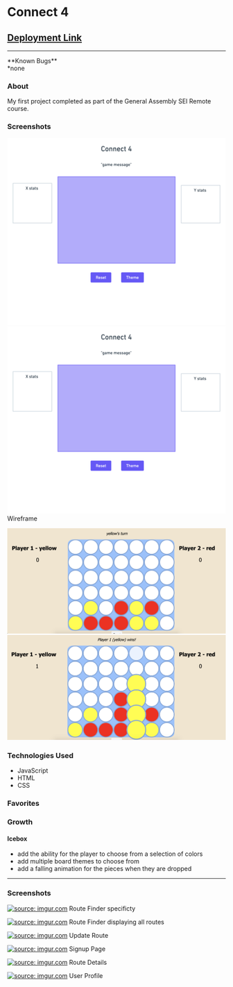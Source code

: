 # Connect 4

## [Deployment Link](https://opconnect4.surge.sh)
<hr>
**Known Bugs**
<br>
*none

### About
My first project completed as part of the General Assembly SEI Remote course.

### Screenshots
![alt text](./images/wireframe.png "Wireframe")
<img src="./images/wireframe.png" title="source: imgur.com" />
Wireframe

![alt text](./images/screenshot3.png "Game Image")
![alt text](./images/screenshot2.png "Game Image")

### Technologies Used
* JavaScript
* HTML
* CSS

### Favorites

### Growth

#### Icebox
- add the ability for the player to choose from a selection of colors
- add multiple board themes to choose from
- add a falling animation for the pieces when they are dropped

- - - - - -

### Screenshots
<a href="https://imgur.com/wNCAcdK"><img src="https://i.imgur.com/wNCAcdK.png" title="source: imgur.com" /></a>
Route Finder specificty

<a href="https://imgur.com/hJNZWZp"><img src="https://i.imgur.com/hJNZWZp.png" title="source: imgur.com" /></a>
Route Finder displaying all routes

<a href="https://imgur.com/SbBXmQY"><img src="https://i.imgur.com/SbBXmQY.png" title="source: imgur.com" /></a>
Update Route

<a href="https://imgur.com/XlBrULC"><img src="https://i.imgur.com/XlBrULC.png" title="source: imgur.com" /></a>
Signup Page

<a href="https://imgur.com/dxNawLk"><img src="https://i.imgur.com/dxNawLk.png" title="source: imgur.com" /></a>
Route Details

<a href="https://imgur.com/rERctUz"><img src="https://i.imgur.com/rERctUz.png" title="source: imgur.com" /></a>
User Profile
